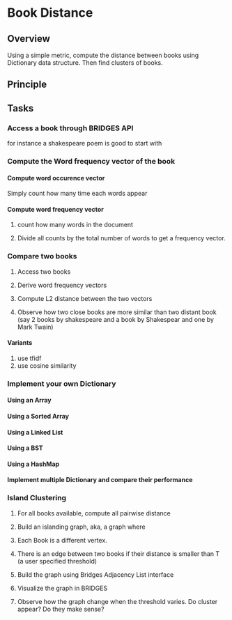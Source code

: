 Book Distance
=============

Overview
--------

Using a simple metric, compute the distance between books using
Dictionary data structure. Then find clusters of books.

Principle
---------

Tasks
-----

### Access a book through BRIDGES API

for instance a shakespeare poem is good to start with

### Compute the Word frequency vector of the book

#### Compute word occurence vector

Simply count how many time each words appear

#### Compute word frequency vector

1. count how many words in the document

2. Divide all counts by the total number of words to get a frequency vector.

### Compare two books

1. Access two books

2. Derive word frequency vectors

3. Compute L2 distance between the two vectors

4. Observe how two close books are more similar than two distant book
(say 2 books by shakespeare and a book by Shakespear and one by Mark
Twain)


#### Variants

1. use tfidf
2. use cosine similarity

### Implement your own Dictionary

#### Using an Array

#### Using a Sorted Array

#### Using a Linked List

#### Using a BST

#### Using a HashMap

#### Implement multiple Dictionary and compare their performance

### Island Clustering

1. For all books available, compute all pairwise distance

2. Build an islanding graph, aka, a graph where
  1. Each Book is a different vertex.
  2. There is an edge between two books if their distance is smaller than T (a user specified threshold)
  3. Build the graph using Bridges Adjacency List interface

3. Visualize the graph in BRIDGES

4. Observe how the graph change when the threshold varies. Do cluster
appear? Do they make sense?

